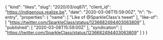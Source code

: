 {
  "kind": "likes",
  "slug": "2020/03/oq87i",
  "client_id": "https://indigenous.realize.be",
  "date": "2020-03-08T15:59:00Z",
  "h": "h-entry",
  "properties": {
    "name": [
      "Like of @SparkleClass's tweet"
    ],
    "like-of": [
      "https://twitter.com/SparkleClass/status/1236682494403063809"
    ],
    "published": [
      "2020-03-08T15:59:00Z"
    ],
    "syndication": [
      "https://twitter.com/SparkleClass/status/1236682494403063809"
    ]
  }
}
